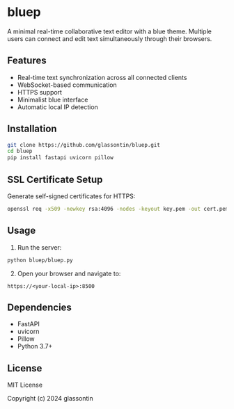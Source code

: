 # bluep

A minimal real-time collaborative text editor with a blue theme. Multiple users can connect and edit text simultaneously through their browsers.

## Features
- Real-time text synchronization across all connected clients
- WebSocket-based communication
- HTTPS support
- Minimalist blue interface
- Automatic local IP detection

## Installation

```bash
git clone https://github.com/glassontin/bluep.git
cd bluep
pip install fastapi uvicorn pillow
```

## SSL Certificate Setup
Generate self-signed certificates for HTTPS:
```bash
openssl req -x509 -newkey rsa:4096 -nodes -keyout key.pem -out cert.pem -days 365
```

## Usage
1. Run the server:
```bash
python bluep/bluep.py
```

2. Open your browser and navigate to:
```
https://<your-local-ip>:8500
```

## Dependencies
- FastAPI
- uvicorn
- Pillow
- Python 3.7+

## License
MIT License

Copyright (c) 2024 glassontin
